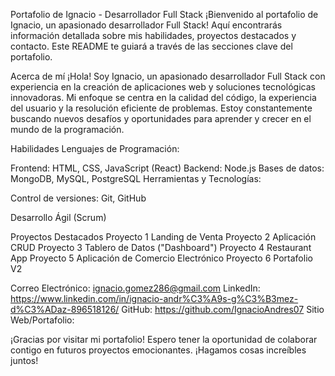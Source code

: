 
Portafolio de Ignacio - Desarrollador Full Stack
¡Bienvenido al portafolio de Ignacio, un apasionado desarrollador Full Stack! Aquí encontrarás información detallada sobre mis habilidades, proyectos destacados y contacto. Este README te guiará a través de las secciones clave del portafolio.

Acerca de mí
¡Hola! Soy Ignacio, un apasionado desarrollador Full Stack con experiencia en la creación de aplicaciones web y soluciones tecnológicas innovadoras. Mi enfoque se centra en la calidad del código, la experiencia del usuario y la resolución eficiente de problemas. Estoy constantemente buscando nuevos desafíos y oportunidades para aprender y crecer en el mundo de la programación.

Habilidades
Lenguajes de Programación:

Frontend: HTML, CSS, JavaScript (React)
Backend: Node.js
Bases de datos: MongoDB, MySQL, PostgreSQL
Herramientas y Tecnologías:

Control de versiones: Git, GitHub

Desarrollo Ágil (Scrum)

Proyectos Destacados
Proyecto 1 Landing de Venta
Proyecto 2 Aplicación CRUD
Proyecto 3 Tablero de Datos ("Dashboard")
Proyecto 4 Restaurant App
Proyecto 5 Aplicación de Comercio Electrónico
Proyecto 6 Portafolio V2


Correo Electrónico: ignacio.gomez286@gmail.com
LinkedIn: https://www.linkedin.com/in/ignacio-andr%C3%A9s-g%C3%B3mez-d%C3%ADaz-896518126/
GitHub: https://github.com/IgnacioAndres07
Sitio Web/Portafolio: 

¡Gracias por visitar mi portafolio! Espero tener la oportunidad de colaborar contigo en futuros proyectos emocionantes. ¡Hagamos cosas increíbles juntos!